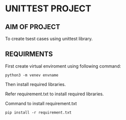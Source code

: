 # UNITTEST PROJECT

## AIM OF PROJECT

To create tsest cases using unittest library.

## REQUIRMENTS

First create virtual enviroment using following command:

    python3 -m venev envname

Then install required libraries.

Refer requirement.txt to install required libraries.

Command to install requirement.txt

    pip install -r requirement.txt

